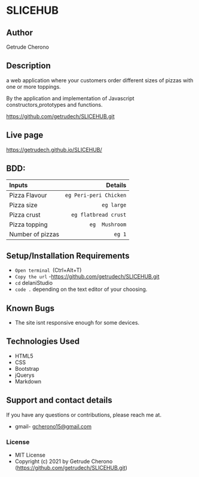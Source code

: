 # SLICEHUB
## Author
 Getrude Cherono
## Description
a web application where your customers order different sizes of pizzas with one or more toppings. 

By the application and implementation of Javascript constructors,prototypes and functions.

https://github.com/getrudech/SLICEHUB.git
## Live page
https://getrudech.github.io/SLICEHUB/

## BDD:
| Inputs |  Details |
| :---         |          ---: |
| Pizza Flavour   | `eg Peri-peri Chicken`|
| Pizza size     | `eg large`   |
| Pizza crust    | `eg flatbread crust`   |
| Pizza topping    | `eg  Mushroom`  |
| Number of pizzas   | `eg 1`   |
## Setup/Installation Requirements
- `Open terminal `(Ctrl+Alt+T)
- `Copy the url` -https://github.com/getrudech/SLICEHUB.git
- `cd` delaniStudio
- `code .` depending on the text editor of your choosing.
## Known Bugs
- The site isnt responsive enough for some devices.
## Technologies Used
- HTML5
- CSS
- Bootstrap
- jQuerys
- Markdown
## Support and contact details
If you have any questions or contributions, please reach me at.
- gmail-  gcherono15@gmail.com

### License
- MIT  License
- Copyright (c) 2021 by  Getrude Cherono (https://github.com/getrudech/SLICEHUB.git)
